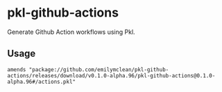 # pkl-github-actions

Generate Github Action workflows using Pkl.

## Usage

```pkl
amends "package://github.com/emilymclean/pkl-github-actions/releases/download/v0.1.0-alpha.96/pkl-github-actions@0.1.0-alpha.96#/actions.pkl"
```

